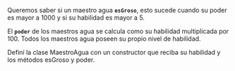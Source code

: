 Queremos saber si un maestro agua **`esGroso`**, esto sucede cuando su poder es mayor a 1000 y si su habilidad es mayor a 5. 

El **`poder`** de los maestros agua se calcula como su habilidad multiplicada por 100. Todos los maestros agua poseen su propio nivel de habilidad.

Definí la clase MaestroAgua con un constructor que reciba su habilidad y los métodos esGroso y poder.